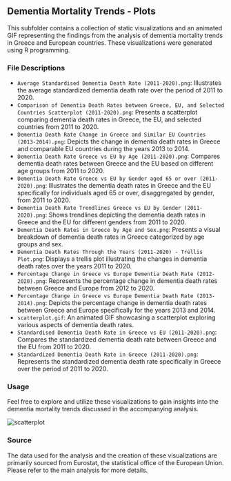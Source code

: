 ## Dementia Mortality Trends - Plots

This subfolder contains a collection of static visualizations and an animated GIF representing the findings from the analysis of dementia mortality trends in Greece and European countries. These visualizations were generated using R programming.

### File Descriptions

- `Average Standardised Dementia Death Rate (2011-2020).png`: Illustrates the average standardized dementia death rate over the period of 2011 to 2020.
- `Comparison of Dementia Death Rates between Greece, EU, and Selected Countries Scatterplot (2011-2020).png`: Presents a scatterplot comparing dementia death rates in Greece, the EU, and selected countries from 2011 to 2020.
- `Dementia Death Rate Change in Greece and Similar EU Countries (2013-2014).png`: Depicts the change in dementia death rates in Greece and comparable EU countries during the years 2013 to 2014.
- `Dementia Death Rate Greece vs EU by Age (2011-2020).png`: Compares dementia death rates between Greece and the EU based on different age groups from 2011 to 2020.
- `Dementia Death Rate Greece vs EU by Gender aged 65 or over (2011-2020).png`: Illustrates the dementia death rates in Greece and the EU specifically for individuals aged 65 or over, disaggregated by gender, from 2011 to 2020.
- `Dementia Death Rate Trendlines Greece vs EU by Gender (2011-2020).png`: Shows trendlines depicting the dementia death rates in Greece and the EU for different genders from 2011 to 2020.
- `Dementia Death Rates in Greece by Age and Sex.png`: Presents a visual breakdown of dementia death rates in Greece categorized by age groups and sex.
- `Dementia Death Rates Through the Years (2011-2020) - Trellis Plot.png`: Displays a trellis plot illustrating the changes in dementia death rates over the years 2011 to 2020.
- `Percentage Change in Greece vs Europe Dementia Death Rate (2012-2020).png`: Represents the percentage change in dementia death rates between Greece and Europe from 2012 to 2020.
- `Percentage Change in Greece vs Europe Dementia Death Rate (2013-2014).png`: Depicts the percentage change in dementia death rates between Greece and Europe specifically for the years 2013 and 2014.
- `scatterplot.gif`: An animated GIF showcasing a scatterplot exploring various aspects of dementia death rates.
- `Standardised Dementia Death Rate in Greece vs EU (2011-2020).png`: Compares the standardized dementia death rate between Greece and the EU from 2011 to 2020.
- `Standardized Dementia Death Rate in Greece (2011-2020).png`: Represents the standardized dementia death rate specifically in Greece over the period of 2011 to 2020.

### Usage

Feel free to explore and utilize these visualizations to gain insights into the dementia mortality trends discussed in the accompanying analysis.

![scatterplot](https://github.com/dmatsanganis/Exploring_Dementia_Mortality_Trends_A_Visual_Comparative_Analysis_of_Greece_and_European_Countries/assets/34712449/a0849e01-281c-4fcf-8c10-9dd40b77831a)

### Source

The data used for the analysis and the creation of these visualizations are primarily sourced from Eurostat, the statistical office of the European Union. Please refer to the main analysis for more details.

